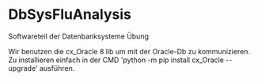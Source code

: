 # DbSysFluAnalysis
Softwareteil der Datenbanksysteme Übung

Wir benutzen die cx_Oracle 8 lib um mit der Oracle-Db zu kommunizieren.
Zu installieren einfach in der CMD 'python -m pip install cx_Oracle --upgrade' ausführen.
